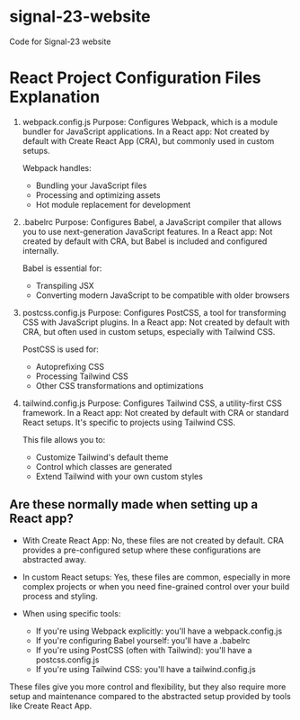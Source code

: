 # signal-23-website
Code for Signal-23 website


# React Project Configuration Files Explanation

1. webpack.config.js
   Purpose: Configures Webpack, which is a module bundler for JavaScript applications.
   In a React app: Not created by default with Create React App (CRA), but commonly used in custom setups.
   
   Webpack handles:
   - Bundling your JavaScript files
   - Processing and optimizing assets
   - Hot module replacement for development

2. .babelrc
   Purpose: Configures Babel, a JavaScript compiler that allows you to use next-generation JavaScript features.
   In a React app: Not created by default with CRA, but Babel is included and configured internally.
   
   Babel is essential for:
   - Transpiling JSX
   - Converting modern JavaScript to be compatible with older browsers

3. postcss.config.js
   Purpose: Configures PostCSS, a tool for transforming CSS with JavaScript plugins.
   In a React app: Not created by default with CRA, but often used in custom setups, especially with Tailwind CSS.
   
   PostCSS is used for:
   - Autoprefixing CSS
   - Processing Tailwind CSS
   - Other CSS transformations and optimizations

4. tailwind.config.js
   Purpose: Configures Tailwind CSS, a utility-first CSS framework.
   In a React app: Not created by default with CRA or standard React setups. It's specific to projects using Tailwind CSS.
   
   This file allows you to:
   - Customize Tailwind's default theme
   - Control which classes are generated
   - Extend Tailwind with your own custom styles

## Are these normally made when setting up a React app?

- With Create React App: No, these files are not created by default. CRA provides a pre-configured setup where these configurations are abstracted away.

- In custom React setups: Yes, these files are common, especially in more complex projects or when you need fine-grained control over your build process and styling.

- When using specific tools:
  - If you're using Webpack explicitly: you'll have a webpack.config.js
  - If you're configuring Babel yourself: you'll have a .babelrc
  - If you're using PostCSS (often with Tailwind): you'll have a postcss.config.js
  - If you're using Tailwind CSS: you'll have a tailwind.config.js

These files give you more control and flexibility, but they also require more setup and maintenance compared to the abstracted setup provided by tools like Create React App.